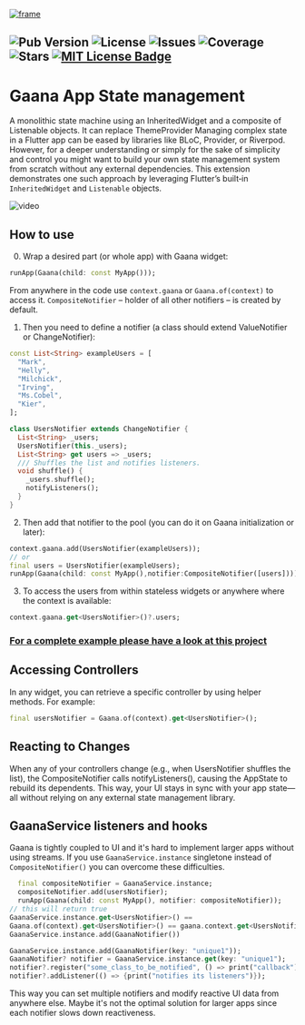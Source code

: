 [![frame](https://github.com/user-attachments/assets/c6eb927a-b220-4d50-b1c1-10f2026ed6ff)](https://github.com/gubnota/gaana_messenger)

![Pub Version](https://img.shields.io/pub/v/gaana)
![License](https://img.shields.io/github/license/gubnota/gaana)
![Issues](https://img.shields.io/github/issues/gubnota/gaana)
![Coverage](https://img.shields.io/codecov/c/github/gubnota/gaana)
![Stars](https://img.shields.io/github/stars/gubnota/gaana)
<a href="https://opensource.org/licenses/MIT" rel="noopener" target="_blank"><img src="https://img.shields.io/badge/license-MIT-purple.svg" alt="MIT License Badge"></a>
---
# Gaana App State management
A monolithic state machine using an InheritedWidget and a composite of Listenable objects.
It can replace ThemeProvider
Managing complex state in a Flutter app can be eased by libraries like BLoC, Provider, or Riverpod. However, for a deeper understanding or simply for the sake of simplicity and control you might want to build your own state management system from scratch without any external dependencies. This extension demonstrates one such approach by leveraging Flutter’s built‑in `InheritedWidget` and `Listenable` objects.


![video](https://github.com/user-attachments/assets/72c45221-1be8-49af-9a79-d42727429a5c)


## How to use
0. Wrap a desired part (or whole app) with Gaana widget:
```dart
runApp(Gaana(child: const MyApp()));
```
From anywhere in the code use `context.gaana` or `Gaana.of(context)` to access it.
`CompositeNotifier` – holder of all other notifiers – is created by default.

1. Then you need to define a notifier (a class should extend ValueNotifier or ChangeNotifier):

```dart
const List<String> exampleUsers = [
  "Mark",
  "Helly",
  "Milchick",
  "Irving",
  "Ms.Cobel",
  "Kier",
];

class UsersNotifier extends ChangeNotifier {
  List<String> _users;
  UsersNotifier(this._users);
  List<String> get users => _users;
  /// Shuffles the list and notifies listeners.
  void shuffle() {
    _users.shuffle();
    notifyListeners();
  }
}
```
2. Then add that notifier to the pool (you can do it on Gaana initialization or later):
```dart
context.gaana.add(UsersNotifier(exampleUsers));
// or 
final users = UsersNotifier(exampleUsers);
runApp(Gaana(child: const MyApp(),notifier:CompositeNotifier([users])));
```
3. To access the users from within stateless widgets or anywhere where the context is available:
```dart
context.gaana.get<UsersNotifier>()?.users;
```

### [For a complete example please have a look at this project](https://github.com/gubnota/gaana_messenger)

## Accessing Controllers
In any widget, you can retrieve a specific controller by using helper methods. For example:
```dart
final usersNotifier = Gaana.of(context).get<UsersNotifier>();
```

## Reacting to Changes
When any of your controllers change (e.g., when UsersNotifier shuffles the list), the CompositeNotifier calls notifyListeners(), causing the AppState to rebuild its dependents. This way, your UI stays in sync with your app state—all without relying on any external state management library.

## GaanaService listeners and hooks
Gaana is tightly coupled to UI and it's hard to implement larger apps without using streams. If you use `GaanaService.instance` singletone instead of `CompositeNotifier()` you can overcome these difficulties.
```dart
  final compositeNotifier = GaanaService.instance;
  compositeNotifier.add(usersNotifier);
  runApp(Gaana(child: const MyApp(), notifier: compositeNotifier));
// this will return true
GaanaService.instance.get<UsersNotifier>() ==
Gaana.of(context).get<UsersNotifier>() == gaana.context.get<UsersNotifier>();
GaanaService.instance.add(GaanaNotifier())

GaanaService.instance.add(GaanaNotifier(key: "unique1"));
GaanaNotifier? notifier = GaanaService.instance.get(key: "unique1");
notifier?.register("some_class_to_be_notified", () => print("callback"));
notifier?.addListener(() => {print("notifies its listeners")});
```
This way you can set multiple notifiers and modify reactive UI data from anywhere else.
Maybe it's not the optimal solution for larger apps since each notifier slows down reactiveness.